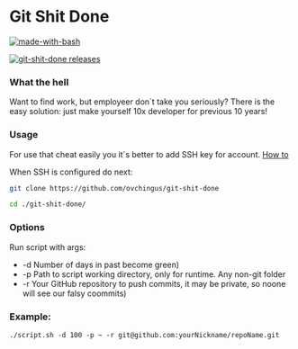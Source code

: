 # Git Shit Done

[![made-with-bash](https://img.shields.io/badge/Made%20with-Bash-1f425f.svg)](https://www.gnu.org/software/bash/)

[![git-shit-done releases](https://img.shields.io/github/v/release/ovchingus/git-shit-done)](https://github.com/ovchingus/git-shit-done/releases)


### What the hell

Want to find work, but employeer don`t take you seriously? There is the easy solution: just make yourself 10x developer for previous 10 years!

### Usage

For use that cheat easily you it`s better to add SSH key for account.
[How to](https://help.github.com/en/enterprise/2.16/user/articles/adding-a-new-ssh-key-to-your-github-account)

When SSH is configured do next:
```bash
git clone https://github.com/ovchingus/git-shit-done

cd ./git-shit-done/
```

### Options
Run script with args:
 * -d Number of days in past become green)
 * -p Path to script working directory, only for runtime. Any non-git folder
 * -r Your GitHub repository to push commits, it may be private, so noone will see our falsy coommits)  

### Example: 

```
./script.sh -d 100 -p ~ -r git@github.com:yourNickname/repoName.git
```